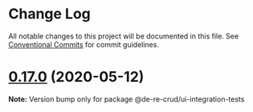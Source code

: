 # Change Log

All notable changes to this project will be documented in this file.
See [Conventional Commits](https://conventionalcommits.org) for commit guidelines.

# [0.17.0](https://github.com/DeReCrud/de-re-crud/tree/master/packages/ui-integration-tests/compare/v0.16.8...v0.17.0) (2020-05-12)

**Note:** Version bump only for package @de-re-crud/ui-integration-tests
